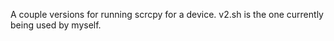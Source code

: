 A couple versions for running scrcpy for a device.  v2.sh is the one currently being used by myself.
